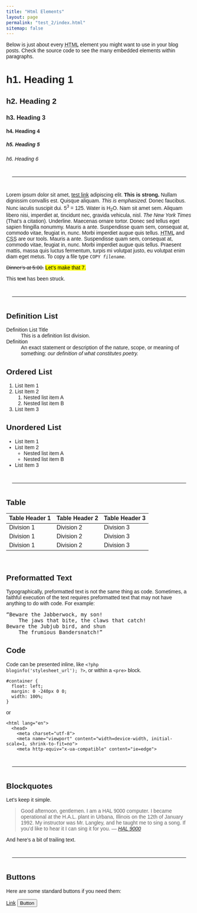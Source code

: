 ```yaml
---
title: "Html Elements"
layout: page
permalink: "test_2/index.html"
sitemap: false
---
```


<div style="font-family:'Source Sans Pro', sans-serif;">

<p>Below is just about every <abbr title="HyperText Markup Language">HTML</abbr>
element you might want to use in your blog posts. Check the source code to see
the many embedded elements within paragraphs.</p>

<h1>h1. Heading 1</h1>
<h2>h2. Heading 2</h2>
<h3>h3. Heading 3</h3>
<h4>h4. Heading 4</h4>
<h5>h5. Heading 5</h5>
<h6>h6. Heading 6</h6>

<hr style="margin: 2.5rem 1rem">

<p>Lorem ipsum dolor sit amet, <a href="#" title="test link">test link</a>
adipiscing elit. <strong>This is strong.</strong> Nullam dignissim convallis
est. Quisque aliquam. <em>This is emphasized.</em> Donec faucibus. Nunc iaculis
suscipit dui. 5<sup>3</sup> = 125.  Water is H<sub>2</sub>O. Nam sit amet sem.
Aliquam libero nisi, imperdiet at, tincidunt nec, gravida vehicula, nisl.
<cite>The New York Times</cite> (That’s a citation). Underline. Maecenas ornare
tortor. Donec sed tellus eget sapien fringilla nonummy. Mauris a ante.
Suspendisse quam sem, consequat at, commodo vitae, feugiat in, nunc. Morbi
imperdiet augue quis tellus. <abbr title="HyperText Markup Language">HTML</abbr>
and <abbr title="Cascading Style Sheets">CSS</abbr> are our tools. Mauris
a ante. Suspendisse quam sem, consequat at, commodo vitae, feugiat in, nunc.
Morbi imperdiet augue quis tellus. Praesent mattis, massa quis luctus fermentum,
turpis mi volutpat justo, eu volutpat enim diam eget metus. To copy a file type
<code>COPY <var>filename</var></code>.</p>

<p><del>Dinner’s at 5:00.</del> <mark>Let’s make that 7.</mark></p>

<p>This <span style="text-decoration:line-through;">text</span> has been
struck.</p>

<hr style="margin: 2.5rem 1rem">

<h2>Definition List</h2>
<dl>
<dt>Definition List Title</dt>
<dd>This is a definition list division.</dd>

<dt>Definition</dt>
<dd>An exact statement or description of the nature, scope, or meaning of
something: <em>our definition of what constitutes poetry.</em></dd>
</dl>

<h2>Ordered List</h2>
<ol>
  <li>List Item 1</li>
  <li>List Item 2
    <ol>
      <li>Nested list item A</li>
      <li>Nested list item B</li>
    </ol>
  </li>
  <li>List Item 3</li>
</ol>

<h2>Unordered List</h2>
<ul>
  <li>List Item 1</li>
  <li>List Item 2
    <ul>
      <li>Nested list item A</li>
      <li>Nested list item B</li>
    </ul>
  </li>
  <li>List Item 3</li>
</ul>

<hr style="margin: 2.5rem 1rem">

<h2>Table</h2>
<table>
  <thead>
    <tr>
      <th>Table Header 1</th>
      <th>Table Header 2</th>
      <th>Table Header 3</th>
    </tr>
  </thead>
  <tbody>
    <tr>
      <td>Division 1</td>
      <td>Division 2</td>
      <td>Division 3</td>
    </tr>
    <tr>
      <td>Division 1</td>
      <td>Division 2</td>
      <td>Division 3</td>
    </tr>
    <tr>
      <td>Division 1</td>
      <td>Division 2</td>
      <td>Division 3</td>
    </tr>
  </tbody>
</table>
<p>&nbsp;</p>

<h2>Preformatted Text</h2>
<p>Typographically, preformatted text is not the same thing as code. Sometimes,
a faithful execution of the text requires preformatted text that may not have
anything to do with code. For example:</p>

<pre>“Beware the Jabberwock, my son!
    The jaws that bite, the claws that catch!
Beware the Jubjub bird, and shun
    The frumious Bandersnatch!”
</pre>

<h2>Code</h2>
<p>Code can be presented inline, like <code class="highlighter-rouge">&lt;?php
bloginfo('stylesheet_url'); ?&gt;</code>, or within a <code
class="highlighter-rouge">&lt;pre&gt;</code> block.</p>

<div class="language-css highlighter-rouge"><pre class="highlight"><code><span class="nf">#container</span> <span class="p">{</span>
  <span class="nl">float</span><span class="p">:</span> <span class="nb">left</span><span class="p">;</span>
  <span class="nl">margin</span><span class="p">:</span> <span class="m">0</span> <span class="m">-240px</span> <span class="m">0</span> <span class="m">0</span><span class="p">;</span>
  <span class="nl">width</span><span class="p">:</span> <span class="m">100%</span><span class="p">;</span>
<span class="p">}</span>
</code></pre>
</div>

<p>or</p>

<div class="language-html highlighter-rouge"><pre class="highlight"><code><span class="nt">&lt;html</span> <span class="na">lang=</span><span class="s">"en"</span><span class="nt">&gt;</span>
  <span class="nt">&lt;head&gt;</span>
    <span class="nt">&lt;meta</span> <span class="na">charset=</span><span class="s">"utf-8"</span><span class="nt">&gt;</span>
    <span class="nt">&lt;meta</span> <span class="na">name=</span><span class="s">"viewport"</span> <span class="na">content=</span><span class="s">"width=device-width, initial-scale=1, shrink-to-fit=no"</span><span class="nt">&gt;</span>
    <span class="nt">&lt;meta</span> <span class="na">http-equiv=</span><span class="s">"x-ua-compatible"</span> <span class="na">content=</span><span class="s">"ie=edge"</span><span class="nt">&gt;</span>
</code></pre>
</div>

<hr style="margin: 2.5rem 1rem">

<h2>Blockquotes</h2>
<p>Let's keep it simple.</p>

<blockquote>
<p>Good afternoon, gentlemen. I am a HAL 9000 computer. I became operational at
the H.A.L. plant in Urbana, Illinois on the 12th of January 1992. My
instructor was Mr. Langley, and he taught me to sing a song. If you’d like to
hear it I can sing it for you. <cite>— <a href="http://en.wikipedia.org/wiki/HAL_9000">HAL 9000</a></cite></p>
</blockquote>

<p>And here’s a bit of trailing text.</p>

<hr style="margin: 2.5rem 1rem">

<h2>Buttons</h2>
<p>Here are some standard buttons if you need them:</p>

<a class="button" href="#" role="button">Link</a>
<button class="button" type="submit">Button</button>

<p>&nbsp;</p><p>&nbsp;</p>
</div>
